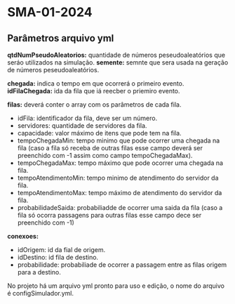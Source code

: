 # SMA-01-2024

## Parâmetros arquivo yml

**qtdNumPseudoAleatorios:** quantidade de números peseudoaleatórios que seráo utilizados na simulação.
**semente:** semnte que sera usada na geração de números peseudoaleatórios.

**chegada:** indica o tempo em que ocorrerá o primeiro evento.
**idFilaChegada:** ida da fila que iá reecber o priemiro evento.

**filas:** deverá conter o array com os parâmetros de cada fila.
- idFila: identificador da fila, deve ser um número.
- servidores: quantidade de servidores da fila.
- capacidade: valor máximo de itens que pode tem na fila.
- tempoChegadaMin: tempo minimo que pode ocorrer uma chegada na fila (caso a fila só receba de outras filas esse campo deverá ser preenchido com -1 assim como campo tempoChegadaMax).
- tempoChegadaMax: tempo máximo que pode ocorrer uma chegada na fila.
- tempoAtendimentoMin: tempo minimo de atendimento do servidor da fila.
- tempoAtendimentoMax: tempo máximo de atendimento do servidor da fila.
- probabilidadeSaida: probabiliadde de ocorrer uma saida da fila (caso a fila só ocorra passagens para outras filas esse campo dece ser preenchido com -1)

**conexoes:**
- idOrigem: id da fial de origem.
- idDestino: id fila de destino.
- probabilidade: probabiliade de ocorrer a passagem entre as filas origem para a destino.

No projeto há um arquivo yml pronto para uso e edição, o nome do arquivo é configSimulador.yml.
